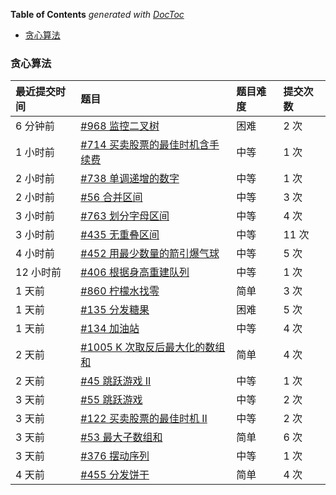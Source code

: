 <!-- START doctoc generated TOC please keep comment here to allow auto update -->
<!-- DON'T EDIT THIS SECTION, INSTEAD RE-RUN doctoc TO UPDATE -->
**Table of Contents**  *generated with [DocToc](https://github.com/thlorenz/doctoc)*

- [贪心算法](#%E8%B4%AA%E5%BF%83%E7%AE%97%E6%B3%95)

<!-- END doctoc generated TOC please keep comment here to allow auto update -->

### 贪心算法

| 最近提交时间 | 题目                                                         | 题目难度 | 提交次数 |
| :----------- | :----------------------------------------------------------- | :------- | :------- |
| 6 分钟前     | [#968 监控二叉树](https://leetcode-cn.com/problems/binary-tree-cameras/) | 困难     | 2 次     |
| 1 小时前     | [#714 买卖股票的最佳时机含手续费](https://leetcode-cn.com/problems/best-time-to-buy-and-sell-stock-with-transaction-fee/) | 中等     | 1 次     |
| 2 小时前     | [#738 单调递增的数字](https://leetcode-cn.com/problems/monotone-increasing-digits/) | 中等     | 1 次     |
| 2 小时前     | [#56 合并区间](https://leetcode-cn.com/problems/merge-intervals/) | 中等     | 3 次     |
| 3 小时前     | [#763 划分字母区间](https://leetcode-cn.com/problems/partition-labels/) | 中等     | 4 次     |
| 3 小时前     | [#435 无重叠区间](https://leetcode-cn.com/problems/non-overlapping-intervals/) | 中等     | 11 次    |
| 4 小时前     | [#452 用最少数量的箭引爆气球](https://leetcode-cn.com/problems/minimum-number-of-arrows-to-burst-balloons/) | 中等     | 5 次     |
| 12 小时前    | [#406 根据身高重建队列](https://leetcode-cn.com/problems/queue-reconstruction-by-height/) | 中等     | 1 次     |
| 1 天前       | [#860 柠檬水找零](https://leetcode-cn.com/problems/lemonade-change/) | 简单     | 3 次     |
| 1 天前       | [#135 分发糖果](https://leetcode-cn.com/problems/candy/)     | 困难     | 5 次     |
| 1 天前       | [#134 加油站](https://leetcode-cn.com/problems/gas-station/) | 中等     | 4 次     |
| 2 天前       | [#1005 K 次取反后最大化的数组和](https://leetcode-cn.com/problems/maximize-sum-of-array-after-k-negations/) | 简单     | 4 次     |
| 2 天前       | [#45 跳跃游戏 II](https://leetcode-cn.com/problems/jump-game-ii/) | 中等     | 1 次     |
| 3 天前       | [#55 跳跃游戏](https://leetcode-cn.com/problems/jump-game/)  | 中等     | 2 次     |
| 3 天前       | [#122 买卖股票的最佳时机 II](https://leetcode-cn.com/problems/best-time-to-buy-and-sell-stock-ii/) | 中等     | 2 次     |
| 3 天前       | [#53 最大子数组和](https://leetcode-cn.com/problems/maximum-subarray/) | 简单     | 6 次     |
| 3 天前       | [#376 摆动序列](https://leetcode-cn.com/problems/wiggle-subsequence/) | 中等     | 1 次     |
| 4 天前       | [#455 分发饼干](https://leetcode-cn.com/problems/assign-cookies/) | 简单     | 4 次     |

